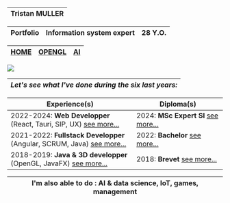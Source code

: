 |Tristan MULLER|
|-|

|**Portfolio**|**Information system expert**|**28 Y.O.**|
|-|-|-|

|[HOME](/portfolio/index.md)|[OPENGL](/portfolio/opengl.md)|[AI](/portfolio/ai.md)|
|-|-|-|

![](/pipboyguy.png)

|*Let's see what I've done during the six last years:*|
|-|

|Experience(s)|Diploma(s)|
|-|-|
|2022-2024: **Web Developper** (React, Tauri, SIP, UX) [see more...](/portfolio/ipconnect.md)|2024: **MSc Expert SI** [see more...](/portfolio/msc.md)|
|2021-2022: **Fullstack Developper** (Angular, SCRUM, Java) [see more...](/portfolio/ipconnect.md)|2022: **Bachelor** [see more...](/portfolio/ipconnect.md)|
|2018-2019: **Java & 3D developper** (OpenGL, JavaFX) [see more...](/portfolio/ipconnect.md)|2018: **Brevet** [see more...](/portfolio/ipconnect.md)|

|I'm also able to do : AI & data science, IoT, games, management |
|-|